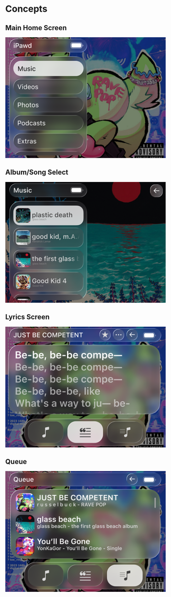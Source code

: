 # Concepts

## Main Home Screen
![main screen](mainUI.png)

## Album/Song Select
![songselect](songselect.png)

## Lyrics Screen
![lyrics](lyrics.png)

## Queue
![queue screen](Queue.png)
